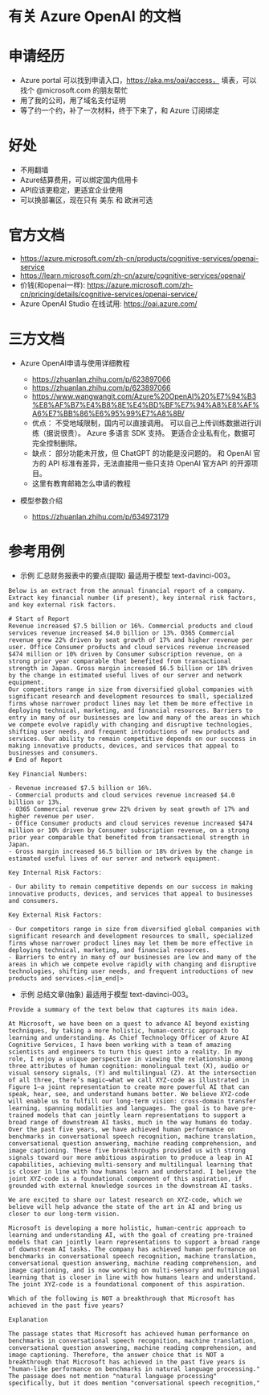 # 有关 Azure OpenAI 的文档

# 申请经历
- Azure portal 可以找到申请入口，https://aka.ms/oai/access， 填表，可以找个 @microsoft.com 的朋友帮忙
- 用了我的公司，用了域名支付证明
- 等了约一个约，补了一次材料，终于下来了，和 Azure 订阅绑定

# 好处
- 不用翻墙
- Azure结算费用，可以绑定国内信用卡
- API应该更稳定，更适宜企业使用
- 可以换部署区，现在只有 美东 和 欧洲可选

# 官方文档
- https://azure.microsoft.com/zh-cn/products/cognitive-services/openai-service
- https://learn.microsoft.com/zh-cn/azure/cognitive-services/openai/
- 价钱(和openai一样): https://azure.microsoft.com/zh-cn/pricing/details/cognitive-services/openai-service/
- Azure OpenAI Studio 在线试用:  https://oai.azure.com/


# 三方文档
- Azure OpenAI申请与使用详细教程
  - https://zhuanlan.zhihu.com/p/623897066
  - https://zhuanlan.zhihu.com/p/623897066
  - https://www.wangwangit.com/Azure%20OpenAI%20%E7%94%B3%E8%AF%B7%E4%B8%8E%E4%BD%BF%E7%94%A8%E8%AF%A6%E7%BB%86%E6%95%99%E7%A8%8B/
  - 优点： 不受地域限制，国内可以直接调用。 可以自己上传训练数据进行训练（据说很贵）。 Azure 多语言 SDK 支持。 更适合企业私有化，数据可完全控制删除。 
  - 缺点： 部分功能未开放，但 ChatGPT 的功能是没问题的。 和 OpenAI 官方的 API 标准有差异，无法直接用一些只支持 OpenAI 官方API 的开源项目。
  - 这里有教育邮箱怎么申请的教程

- 模型参数介绍
  - https://zhuanlan.zhihu.com/p/634973179


# 参考用例
- 示例 汇总财务报表中的要点(提取) 最适用于模型 text-davinci-003。
```
Below is an extract from the annual financial report of a company. Extract key financial number (if present), key internal risk factors, and key external risk factors.

# Start of Report
Revenue increased $7.5 billion or 16%. Commercial products and cloud services revenue increased $4.0 billion or 13%. O365 Commercial revenue grew 22% driven by seat growth of 17% and higher revenue per user. Office Consumer products and cloud services revenue increased $474 million or 10% driven by Consumer subscription revenue, on a strong prior year comparable that benefited from transactional strength in Japan. Gross margin increased $6.5 billion or 18% driven by the change in estimated useful lives of our server and network equipment. 
Our competitors range in size from diversified global companies with significant research and development resources to small, specialized firms whose narrower product lines may let them be more effective in deploying technical, marketing, and financial resources. Barriers to entry in many of our businesses are low and many of the areas in which we compete evolve rapidly with changing and disruptive technologies, shifting user needs, and frequent introductions of new products and services. Our ability to remain competitive depends on our success in making innovative products, devices, and services that appeal to businesses and consumers.
# End of Report
```
```
Key Financial Numbers: 

- Revenue increased $7.5 billion or 16%. 
- Commercial products and cloud services revenue increased $4.0 billion or 13%. 
- O365 Commercial revenue grew 22% driven by seat growth of 17% and higher revenue per user. 
- Office Consumer products and cloud services revenue increased $474 million or 10% driven by Consumer subscription revenue, on a strong prior year comparable that benefited from transactional strength in Japan. 
- Gross margin increased $6.5 billion or 18% driven by the change in estimated useful lives of our server and network equipment. 

Key Internal Risk Factors: 

- Our ability to remain competitive depends on our success in making innovative products, devices, and services that appeal to businesses and consumers.

Key External Risk Factors: 

- Our competitors range in size from diversified global companies with significant research and development resources to small, specialized firms whose narrower product lines may let them be more effective in deploying technical, marketing, and financial resources. 
- Barriers to entry in many of our businesses are low and many of the areas in which we compete evolve rapidly with changing and disruptive technologies, shifting user needs, and frequent introductions of new products and services.<|im_end|>
```

- 示例 总结文章(抽象) 最适用于模型 text-davinci-003。
```
Provide a summary of the text below that captures its main idea.

At Microsoft, we have been on a quest to advance AI beyond existing techniques, by taking a more holistic, human-centric approach to learning and understanding. As Chief Technology Officer of Azure AI Cognitive Services, I have been working with a team of amazing scientists and engineers to turn this quest into a reality. In my role, I enjoy a unique perspective in viewing the relationship among three attributes of human cognition: monolingual text (X), audio or visual sensory signals, (Y) and multilingual (Z). At the intersection of all three, there’s magic—what we call XYZ-code as illustrated in Figure 1—a joint representation to create more powerful AI that can speak, hear, see, and understand humans better. We believe XYZ-code will enable us to fulfill our long-term vision: cross-domain transfer learning, spanning modalities and languages. The goal is to have pre-trained models that can jointly learn representations to support a broad range of downstream AI tasks, much in the way humans do today. Over the past five years, we have achieved human performance on benchmarks in conversational speech recognition, machine translation, conversational question answering, machine reading comprehension, and image captioning. These five breakthroughs provided us with strong signals toward our more ambitious aspiration to produce a leap in AI capabilities, achieving multi-sensory and multilingual learning that is closer in line with how humans learn and understand. I believe the joint XYZ-code is a foundational component of this aspiration, if grounded with external knowledge sources in the downstream AI tasks.
```
```
We are excited to share our latest research on XYZ-code, which we believe will help advance the state of the art in AI and bring us closer to our long-term vision.

Microsoft is developing a more holistic, human-centric approach to learning and understanding AI, with the goal of creating pre-trained models that can jointly learn representations to support a broad range of downstream AI tasks. The company has achieved human performance on benchmarks in conversational speech recognition, machine translation, conversational question answering, machine reading comprehension, and image captioning, and is now working on multi-sensory and multilingual learning that is closer in line with how humans learn and understand. The joint XYZ-code is a foundational component of this aspiration.

Which of the following is NOT a breakthrough that Microsoft has achieved in the past five years?

Explanation

The passage states that Microsoft has achieved human performance on benchmarks in conversational speech recognition, machine translation, conversational question answering, machine reading comprehension, and image captioning. Therefore, the answer choice that is NOT a breakthrough that Microsoft has achieved in the past five years is "human-like performance on benchmarks in natural language processing." The passage does not mention "natural language processing" specifically, but it does mention "conversational speech recognition,"
```
